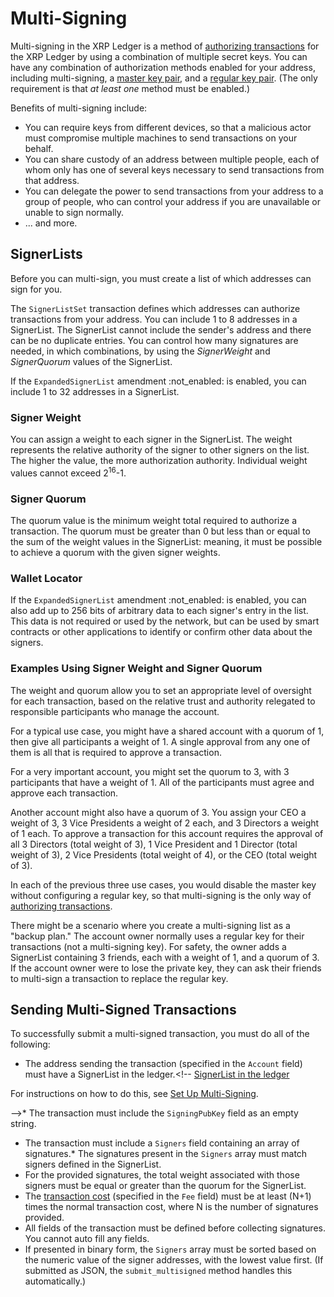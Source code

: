 # Multi-Signing

Multi-signing in the XRP Ledger is a method of [authorizing transactions](transactions.md#authorizing-transactions) for the XRP Ledger by using a combination of multiple secret keys. You can have any combination of authorization methods enabled for your address, including multi-signing, a [master key pair](../accounts/cryptographic-keys.md#master-key-pair), and a [regular key pair](../accounts/cryptographic-keys.md#regular-key-pair). (The only requirement is that _at least one_ method must be enabled.)

Benefits of multi-signing include:

* You can require keys from different devices, so that a malicious actor must compromise multiple machines to send transactions on your behalf.
* You can share custody of an address between multiple people, each of whom only has one of several keys necessary to send transactions from that address.
* You can delegate the power to send transactions from your address to a group of people, who can control your address if you are unavailable or unable to sign normally.
* ... and more.

## SignerLists

Before you can multi-sign, you must create a list of which addresses can sign for you.

The `SignerListSet` transaction defines which addresses can authorize transactions from your address. You can include 1 to 8 addresses in a SignerList. The SignerList cannot include the sender's address and there can be no duplicate entries. You can control how many signatures are needed, in which combinations, by using the *SignerWeight* and *SignerQuorum* values of the SignerList.

If the `ExpandedSignerList` amendment :not_enabled: is enabled, you can include 1 to 32 addresses in a SignerList.

### Signer Weight

You can assign a weight to each signer in the SignerList. The weight represents the relative authority of the signer to other signers on the list. The higher the value, the more authorization authority. Individual weight values cannot exceed 2<sup>16</sup>-1.

### Signer Quorum

The quorum value is the minimum weight total required to authorize a transaction. The quorum must be greater than 0 but less than or equal to the sum of the weight values in the SignerList: meaning, it must be possible to achieve a quorum with the given signer weights.

### Wallet Locator

If the `ExpandedSignerList` amendment :not_enabled: is enabled, you can also add up to 256 bits of arbitrary data to each signer's entry in the list. This data is not required or used by the network, but can be used by smart contracts or other applications to identify or confirm other data about the signers.

### Examples Using Signer Weight and Signer Quorum

The weight and quorum allow you to set an appropriate level of oversight for each transaction, based on the relative trust and authority relegated to responsible participants who manage the account.

For a typical use case, you might have a shared account with a quorum of 1, then give all participants a weight of 1. A single approval from any one of them is all that is required to approve a transaction.

For a very important account, you might set the quorum to 3, with 3 participants that have a weight of 1. All of the participants must agree and approve each transaction.

Another account might also have a quorum of 3. You assign your CEO a weight of 3, 3 Vice Presidents a weight of 2 each, and 3 Directors a weight of 1 each. To approve a transaction for this account requires the approval of all 3 Directors (total weight of 3), 1 Vice President and 1 Director (total weight of 3), 2 Vice Presidents (total weight of 4), or the CEO (total weight of 3).

In each of the previous three use cases, you would disable the master key without configuring a regular key, so that multi-signing is the only way of [authorizing transactions](transactions.md#authorizing-transactions).

There might be a scenario where you create a multi-signing list as a "backup plan." The account owner normally uses a regular key for their transactions (not a multi-signing key). For safety, the owner adds a SignerList containing 3 friends, each with a weight of 1, and a quorum of 3. If the account owner were to lose the private key, they can ask their friends to multi-sign a transaction to replace the regular key.


## Sending Multi-Signed Transactions

To successfully submit a multi-signed transaction, you must do all of the following:

* The address sending the transaction (specified in the `Account` field) must have a SignerList in the ledger.<!--
 [SignerList in the ledger](signerlist.html)

For instructions on how to do this, see [Set Up Multi-Signing](set-up-multi-signing.html).

-->* The transaction must include the `SigningPubKey` field as an empty string.
* The transaction must include a `Signers` field containing an array of signatures.<!--
 ](transaction-common-fields.html#signers-field)
 -->* The signatures present in the `Signers` array must match signers defined in the SignerList.
* For the provided signatures, the total weight associated with those signers must be equal or greater than the quorum for the SignerList.
* The [transaction cost](transaction-cost.md) (specified in the `Fee` field) must be at least (N+1) times the normal transaction cost, where N is the number of signatures provided.
* All fields of the transaction must be defined before collecting signatures. You cannot auto fill any fields.<!-- [auto-fill](transaction-common-fields.html#auto-fillable-fields) -->
* If presented in binary form, the `Signers` array must be sorted based on the numeric value of the signer addresses, with the lowest value first. (If submitted as JSON, the `submit_multisigned` method handles this automatically.)

<!--
## See Also

- **Tutorials:**
    - [Set Up Multi-Signing](set-up-multi-signing.html)
    - [Send a Multi-Signed Transaction](send-a-multi-signed-transaction.html)
- **Concepts:**
    - [Cryptographic Keys](cryptographic-keys.html)
    - [Special Transaction Cost for Multi-signed transactions](transaction-cost.html#special-transaction-costs)
- **References:**
    - [SignerListSet transaction][]
    - [SignerList object](signerlist.html)
    - [sign_for method][]
    - [submit_multisigned method][]
-->